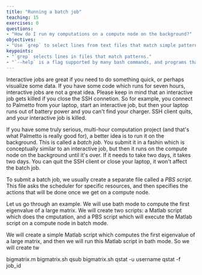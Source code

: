 ```yaml
---
title: "Running a batch job"
teaching: 15
exercises: 0
questions:
- "How do I run my computations on a compute node on the background?"
objectives:
- "Use `grep` to select lines from text files that match simple patterns."
keypoints:
- "`grep` selects lines in files that match patterns."
- "`--help` is a flag supported by many bash commands, and programs that can be run from within Bash, to display more information on how to use these commands or programs."
---
```


Interactive jobs are great if you need to do something quick, or perhaps visualize some data. If you have some code which runs for seven hours, interactive jobs are not a great idea. Please keep in mind that an interactive job gets killed if you close the SSH connetion. So for example, you connect to Palmetto from your laptop, start an interactive job, but then your laptop runs out of battery power and you can't find your charger. SSH client quits, and your interactive job is killed. 

If you have some truly serious, multi-hour computation project (and that's what Palmetto is really good for), a better idea is to run it on the background. This is called a *batch job*. You submit it in a fashin which is conceptually similar to an interactive job, but then it runs on the compute node on the background until it's over. If it needs to take two days, it takes two days. You can quit the SSH client or close your laptop, it won't affect the batch job.

To submit a batch job, we usually create a separate file called a *PBS script*. This file asks the scheduler for specific resources, and then specifies the actions that will be done once we get on a compute node. 

Let us go through an example. We will use bath mode to compute the first eigenvalue of a large matrix. We will create two scripts: a Matlab script which does the cmputation, and a PBS script which will execute the Matlab script on a compute node in batch mode.

We will create a simple Matlab script which computes the first eigenvalue of a large matrix, and then we will run this Matlab script in bath mode. So we will create tw


bigmatrix.m
bigmatrix.sh
qsub bigmatrix.sh
qstat -u username
qstat -f job_id

